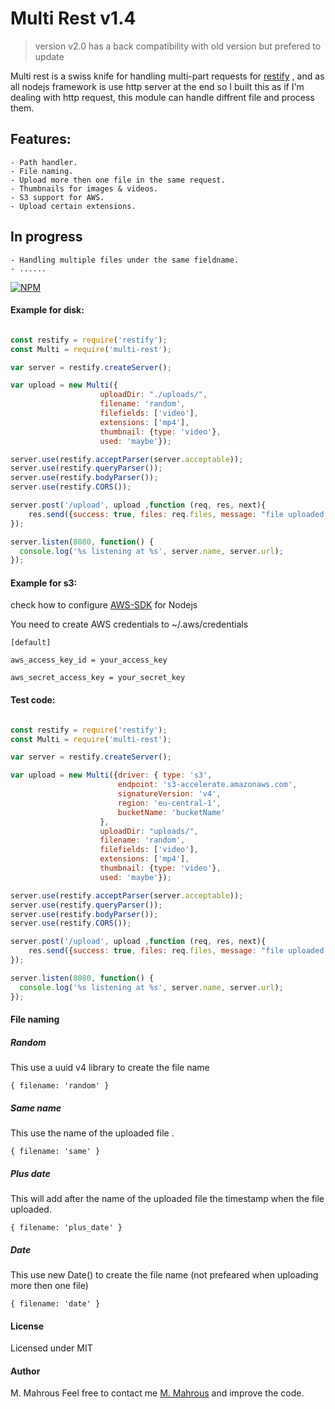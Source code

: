 # Multi Rest v1.4

> version v2.0 has a back compatibility with old version but prefered to update

Multi rest is a swiss knife for handling multi-part requests for [restify](http://restify.com) , and as all nodejs framework is use http server at the end so I built this as if I'm dealing with http request, this module can handle diffrent file and process them.

## Features: 
	- Path handler.
	- File naming. 
	- Upload more then one file in the same request. 
	- Thumbnails for images & videos.
	- S3 support for AWS.
	- Upload certain extensions.

## In progress 
	- Handling multiple files under the same fieldname.
	- ......


[![NPM](https://nodei.co/npm/multi-rest.png?downloads=true&downloadRank=true&stars=true)](https://nodei.co/npm/multi-rest/)

#### Example for disk:

```javascript

const restify = require('restify');
const Multi = require('multi-rest');

var server = restify.createServer();

var upload = new Multi({ 
					uploadDir: "./uploads/", 
					filename: 'random', 
					filefields: ['video'], 
					extensions: ['mp4'],
					thumbnail: {type: 'video'}, 
					used: 'maybe'});

server.use(restify.acceptParser(server.acceptable));
server.use(restify.queryParser());
server.use(restify.bodyParser());
server.use(restify.CORS());

server.post('/upload', upload ,function (req, res, next){
	res.send({success: true, files: req.files, message: "file uploaded :)"});
});

server.listen(8080, function() {
  console.log('%s listening at %s', server.name, server.url);
});

```

#### Example for s3:

check how to configure [AWS-SDK](https://aws.amazon.com/sdk-for-node-js/) for Nodejs

You need to create AWS credentials to ~/.aws/credentials

```
[default]

aws_access_key_id = your_access_key

aws_secret_access_key = your_secret_key

```
#### Test code:

```javascript

const restify = require('restify');
const Multi = require('multi-rest');

var server = restify.createServer();

var upload = new Multi({driver: { type: 's3', 
						endpoint: 's3-accelerate.amazonaws.com', 
						signatureVersion: 'v4', 
						region: 'eu-central-1', 
						bucketName: 'bucketName'
					}, 
					uploadDir: "uploads/", 
					filename: 'random', 
					filefields: ['video'], 
					extensions: ['mp4'],
					thumbnail: {type: 'video'}, 
					used: 'maybe'});

server.use(restify.acceptParser(server.acceptable));
server.use(restify.queryParser());
server.use(restify.bodyParser());
server.use(restify.CORS());

server.post('/upload', upload ,function (req, res, next){
	res.send({success: true, files: req.files, message: "file uploaded :)"});
});

server.listen(8080, function() {
  console.log('%s listening at %s', server.name, server.url);
});

```



#### File naming

##### Random 
This use a uuid v4 library to create the file name
```
{ filename: 'random' }
```
##### Same name 
This use the name of the uploaded file .
```
{ filename: 'same' }
```
##### Plus date
This will add after the name of the uploaded file the timestamp when the file uploaded.
```
{ filename: 'plus_date' }
```
##### Date
This use new Date() to create the file name (not prefeared when uploading more then one file)
```
{ filename: 'date' }
```
#### License
Licensed under MIT

#### Author
M. Mahrous
Feel free to contact me [M. Mahrous](mailto:m.mahrous.94@gmail.com) and improve the code.
